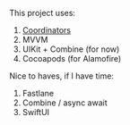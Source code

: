 This project uses:
1. [Coordinators](https://khanlou.com/2015/10/coordinators-redux/)
2. MVVM
3. UIKit + Combine (for now)
4. Cocoapods (for Alamofire)

Nice to haves, if I have time:
1. Fastlane
2. Combine / async await
3. SwiftUI
<!---
ArikSidIyer/ArikSidIyer is a ✨ special ✨ repository because its `README.md` (this file) appears on your GitHub profile.
You can click the Preview link to take a look at your changes.
--->
